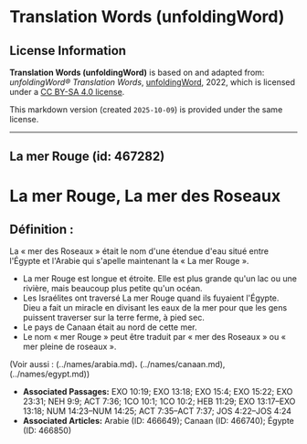 # Translation Words (unfoldingWord)

## License Information

**Translation Words (unfoldingWord)** is based on and adapted from: _unfoldingWord® Translation Words_, [unfoldingWord](https://unfoldingword.org/utw), 2022, which is licensed under a [CC BY-SA 4.0 license](https://creativecommons.org/licenses/by-sa/4.0/legalcode.en).

This markdown version (created `2025-10-09`) is provided under the same license.



--------------------------------

## La mer Rouge (id: 467282)

La mer Rouge, La mer des Roseaux
================================

Définition :
------------

La « mer des Roseaux » était le nom d'une étendue d'eau situé entre l'Égypte et l'Arabie qui s'apelle maintenant la « La mer Rouge ».

* La mer Rouge est longue et étroite. Elle est plus grande qu'un lac ou une rivière, mais beaucoup plus petite qu'un océan.
* Les Israélites ont traversé La mer Rouge quand ils fuyaient l'Égypte. Dieu a fait un miracle en divisant les eaux de la mer pour que les gens puissent traverser sur la terre ferme, à pied sec.
* Le pays de Canaan était au nord de cette mer.
* Le nom « mer Rouge » peut être traduit par « mer des Roseaux » ou « mer pleine de roseaux ».

(Voir aussi : (../names/arabia.md)**.** (../names/canaan.md), (../names/egypt.md))

* **Associated Passages:** EXO 10:19; EXO 13:18; EXO 15:4; EXO 15:22; EXO 23:31; NEH 9:9; ACT 7:36; 1CO 10:1; 1CO 10:2; HEB 11:29; EXO 13:17–EXO 13:18; NUM 14:23–NUM 14:25; ACT 7:35–ACT 7:37; JOS 4:22–JOS 4:24
* **Associated Articles:** Arabie (ID: 466649); Canaan (ID: 466740); Égypte (ID: 466850)


